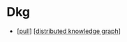 # Dkg

- [[pull]] [[distributed knowledge graph]]


[//begin]: # "Autogenerated link references for markdown compatibility"
[pull]: pull "Pull"
[distributed knowledge graph]: distributed-knowledge-graph "Distributed Knowledge Graph"
[//end]: # "Autogenerated link references"
